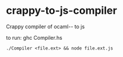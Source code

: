 # crappy-to-js-compiler
Crappy compiler of ocaml-- to js

to run:
    ghc Compiler.hs

    ./Compiler <file.ext> && node file.ext.js
